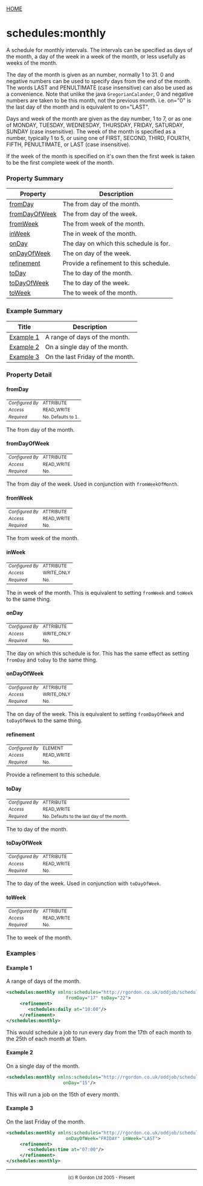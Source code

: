 [HOME](../../../../README.md)
# schedules:monthly

A schedule for monthly intervals. The intervals
can be specified as days of the month, a day of the week in a week of the month,
or less usefully as weeks of the month.


The day of the month is given
as an number, normally 1 to 31. 0 and negative numbers can be used to specify
days from the end of the month. The words LAST and PENULTIMATE
(case insensitive) can also be
used as a convenience. Note that unlike the java
<code>GregorianCalander</code>, 0 and negative numbers are taken to be
this month, not the previous month. i.e. on="0" is the last day of the month and
is equivalent to on="LAST".


Days and week of the month are given as the day number, 1 to 7, or as one
of MONDAY, TUESDAY, WEDNESDAY, THURSDAY, FRIDAY, SATURDAY, SUNDAY
(case insensitive). The week of
the month is specified as a number, typically 1 to 5, or using one of FIRST,
SECOND, THIRD, FOURTH, FIFTH, PENULTIMATE, or LAST (case insensitive).


If the week of the month is specified on it's own then the first week is
taken to be the first complete week of the month.

### Property Summary

| Property | Description |
| -------- | ----------- |
| [fromDay](#propertyfromDay) | The from day of the month. | 
| [fromDayOfWeek](#propertyfromDayOfWeek) | The from day of the week. | 
| [fromWeek](#propertyfromWeek) | The from week of the month. | 
| [inWeek](#propertyinWeek) | The in week of the month. | 
| [onDay](#propertyonDay) | The day on which this schedule is for. | 
| [onDayOfWeek](#propertyonDayOfWeek) | The on day of the week. | 
| [refinement](#propertyrefinement) | Provide a refinement to this schedule. | 
| [toDay](#propertytoDay) | The to day of the month. | 
| [toDayOfWeek](#propertytoDayOfWeek) | The to day of the week. | 
| [toWeek](#propertytoWeek) | The to week of the month. | 


### Example Summary

| Title | Description |
| ----- | ----------- |
| [Example 1](#example1) | A range of days of the month. |
| [Example 2](#example2) | On a single day of the month. |
| [Example 3](#example3) | On the last Friday of the month. |


### Property Detail
#### fromDay <a name="propertyfromDay"></a>

<table style='font-size:smaller'>
      <tr><td><i>Configured By</i></td><td>ATTRIBUTE</td></tr>
      <tr><td><i>Access</i></td><td>READ_WRITE</td></tr>
      <tr><td><i>Required</i></td><td>No. Defaults to 1.</td></tr>
</table>

The from day of the month.

#### fromDayOfWeek <a name="propertyfromDayOfWeek"></a>

<table style='font-size:smaller'>
      <tr><td><i>Configured By</i></td><td>ATTRIBUTE</td></tr>
      <tr><td><i>Access</i></td><td>READ_WRITE</td></tr>
      <tr><td><i>Required</i></td><td>No.</td></tr>
</table>

The from day of the week. Used in conjunction with
<code>fromWeekOfMonth</code>.

#### fromWeek <a name="propertyfromWeek"></a>

<table style='font-size:smaller'>
      <tr><td><i>Configured By</i></td><td>ATTRIBUTE</td></tr>
      <tr><td><i>Access</i></td><td>READ_WRITE</td></tr>
      <tr><td><i>Required</i></td><td>No.</td></tr>
</table>

The from week of the month.

#### inWeek <a name="propertyinWeek"></a>

<table style='font-size:smaller'>
      <tr><td><i>Configured By</i></td><td>ATTRIBUTE</td></tr>
      <tr><td><i>Access</i></td><td>WRITE_ONLY</td></tr>
      <tr><td><i>Required</i></td><td>No.</td></tr>
</table>

The in week of the month. This is equivalent to
setting <code>fromWeek</code> and <code>toWeek</code> to the same thing.

#### onDay <a name="propertyonDay"></a>

<table style='font-size:smaller'>
      <tr><td><i>Configured By</i></td><td>ATTRIBUTE</td></tr>
      <tr><td><i>Access</i></td><td>WRITE_ONLY</td></tr>
      <tr><td><i>Required</i></td><td>No.</td></tr>
</table>

The day on which this schedule is for.
This has the same effect as setting <code>fromDay</code>
and <code>toDay</code> to the same thing.

#### onDayOfWeek <a name="propertyonDayOfWeek"></a>

<table style='font-size:smaller'>
      <tr><td><i>Configured By</i></td><td>ATTRIBUTE</td></tr>
      <tr><td><i>Access</i></td><td>WRITE_ONLY</td></tr>
      <tr><td><i>Required</i></td><td>No.</td></tr>
</table>

The on day of the week. This is equivalent to
setting <code>fromDayOfWeek</code> and  <code>toDayOfWeek</code>
to the same thing.

#### refinement <a name="propertyrefinement"></a>

<table style='font-size:smaller'>
      <tr><td><i>Configured By</i></td><td>ELEMENT</td></tr>
      <tr><td><i>Access</i></td><td>READ_WRITE</td></tr>
      <tr><td><i>Required</i></td><td>No.</td></tr>
</table>

Provide a refinement to this schedule.

#### toDay <a name="propertytoDay"></a>

<table style='font-size:smaller'>
      <tr><td><i>Configured By</i></td><td>ATTRIBUTE</td></tr>
      <tr><td><i>Access</i></td><td>READ_WRITE</td></tr>
      <tr><td><i>Required</i></td><td>No. Defaults to the last day of the month.</td></tr>
</table>

The to day of the month.

#### toDayOfWeek <a name="propertytoDayOfWeek"></a>

<table style='font-size:smaller'>
      <tr><td><i>Configured By</i></td><td>ATTRIBUTE</td></tr>
      <tr><td><i>Access</i></td><td>READ_WRITE</td></tr>
      <tr><td><i>Required</i></td><td>No.</td></tr>
</table>

The to day of the week. Used in conjunction with
<code>toDayOfWeek</code>.

#### toWeek <a name="propertytoWeek"></a>

<table style='font-size:smaller'>
      <tr><td><i>Configured By</i></td><td>ATTRIBUTE</td></tr>
      <tr><td><i>Access</i></td><td>READ_WRITE</td></tr>
      <tr><td><i>Required</i></td><td>No.</td></tr>
</table>

The to week of the month.


### Examples
#### Example 1 <a name="example1"></a>

A range of days of the month.

```xml
<schedules:monthly xmlns:schedules="http://rgordon.co.uk/oddjob/schedules"
                      fromDay="17" toDay="22">
     <refinement>
        <schedules:daily at="10:00"/>
     </refinement>
</schedules:monthly>

```


This would schedule a job to run every day from the 17th of each month to
the 25th of each month at 10am.

#### Example 2 <a name="example2"></a>

On a single day of the month.

```xml
<schedules:monthly xmlns:schedules="http://rgordon.co.uk/oddjob/schedules"
                     onDay="15"/>

```


This will run a job on the 15th of every month.

#### Example 3 <a name="example3"></a>

On the last Friday of the month.

```xml
<schedules:monthly xmlns:schedules="http://rgordon.co.uk/oddjob/schedules"
                      onDayOfWeek="FRIDAY" inWeek="LAST">
     <refinement>
        <schedules:time at="07:00"/>
     </refinement>
</schedules:monthly>

```



-----------------------

<div style='font-size: smaller; text-align: center;'>(c) R Gordon Ltd 2005 - Present</div>
